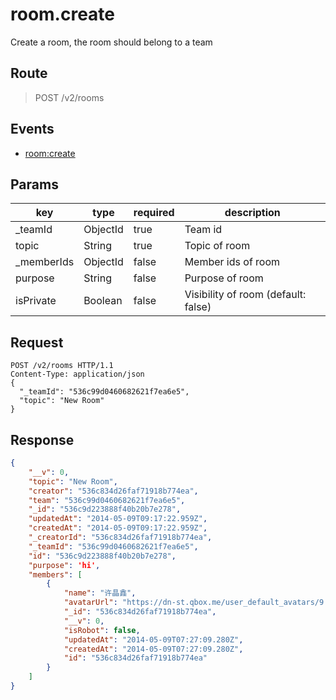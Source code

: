 # room.create

Create a room, the room should belong to a team

## Route
> POST /v2/rooms

## Events
* [room:create](../event/room.create.html)

## Params
| key            | type               | required | description    |
| -------------- | ------------------ | -------- | -------------- |
| _teamId        | ObjectId           | true     | Team id        |
| topic          | String             | true     | Topic of room  |
| _memberIds     | ObjectId           | false    | Member ids of room  |
| purpose        | String             | false    | Purpose of room  |
| isPrivate      | Boolean            | false    | Visibility of room (default: false) |

## Request
```
POST /v2/rooms HTTP/1.1
Content-Type: application/json
{
  "_teamId": "536c99d0460682621f7ea6e5",
  "topic": "New Room"
}
```

## Response
```json
{
    "__v": 0,
    "topic": "New Room",
    "creator": "536c834d26faf71918b774ea",
    "team": "536c99d0460682621f7ea6e5",
    "_id": "536c9d223888f40b20b7e278",
    "updatedAt": "2014-05-09T09:17:22.959Z",
    "createdAt": "2014-05-09T09:17:22.959Z",
    "_creatorId": "536c834d26faf71918b774ea",
    "_teamId": "536c99d0460682621f7ea6e5",
    "id": "536c9d223888f40b20b7e278",
    "purpose": 'hi',
    "members": [
        {
            "name": "许晶鑫",
            "avatarUrl": "https://dn-st.qbox.me/user_default_avatars/9.png",
            "_id": "536c834d26faf71918b774ea",
            "__v": 0,
            "isRobot": false,
            "updatedAt": "2014-05-09T07:27:09.280Z",
            "createdAt": "2014-05-09T07:27:09.280Z",
            "id": "536c834d26faf71918b774ea"
        }
    ]
}
```
